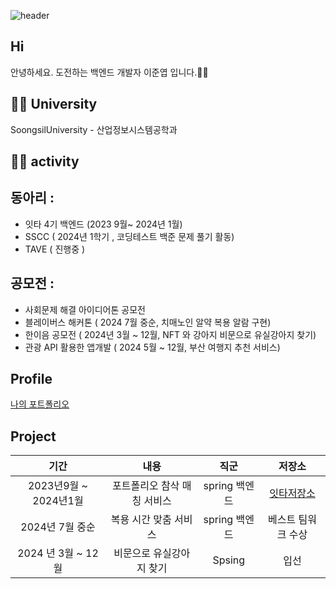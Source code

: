 ![header](https://capsule-render.vercel.app/api?type=waving&color=timeGradient&height=200&section=header&text=junnyeop's%20GitHub%20👋&fontSize=70)

## Hi
안녕하세요. 도전하는 백엔드 개발자 이준엽 입니다.🙇‍♂️ 

## 🧑‍🎓 University

SoongsilUniversity - 산업정보시스템공학과


## 👨‍💻 activity

동아리 :
- 
- 잇타 4기 백엔드 (2023 9월~ 2024년 1월)
- SSCC ( 2024년 1학기 , 코딩테스트 백준 문제 풀기 활동)
- TAVE ( 진행중 )

공모전 :
-
- 사회문제 해결 아이디어톤 공모전
- 블레이버스 해커톤 ( 2024 7월 중순, 치매노인 알약 복용 알람 구현)
- 한이음 공모전 ( 2024년 3월 ~ 12월, NFT 와 강아지 비문으로 유실강아지 찾기)
- 관광 API 활용한 앱개발 ( 2024 5월 ~ 12월, 부산 여행지 추천 서비스)
  

## Profile

[나의 포트폴리오](https://www.notion.so/Junnyeop-portfolio-eae36a75834f4fe3bc7ecf86d2d4e90d?pvs=4)

## Project

  기간 | 내용 |직군 |저장소|
|    :---:    |     :---:      |    :---:    |    :---:    |
| 2023년9월 ~ 2024년1월   | 포트폴리오 참삭 매칭 서비스 | spring 백엔드   |[잇타저장소](https://github.com/leejunnyeop/How-is-it.git)|
| 2024년 7월 중순         |  복용 시간 맞춤 서비스      | spring 백엔드   | 베스트 팀워크 수상
| 2024 년 3월 ~ 12월       |    비문으로 유실강아지 찾기 | Spsing         |  입선





